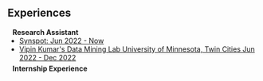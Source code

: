 ## Experiences

<h4 style="margin:0 10px 0;">Research Assistant</h4>

<ul style="margin:0 0 5px;">
  <li><a href="https://synspot.clixwebfolio.com/about/"><autocolor>Synspot: Jun 2022 - Now</autocolor></a></li>
  <li><a href="https://twin-cities.umn.edu/"><autocolor>Vipin Kumar's Data Mining Lab University of Minnesota, Twin Cities Jun 2022 - Dec 2022</autocolor></a></li>
</ul>

<h4 style="margin:0 10px 0;">Internship Experience</h4>

<!-- <ul style="margin:0 0 20px;">
  <li><a href="https://www.computer.org/csdl/journal/tp"><autocolor>IEEE Transactions on Pattern Analysis and Machine Intelligence (TPAMI)</autocolor></a></li>
  <li><a href="https://www.springer.com/journal/11263"><autocolor>International Journal of Computer Vision (IJCV)</autocolor></a></li>
</ul> -->